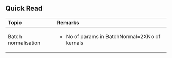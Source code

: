 
## Quick Read
| Topic        | Remarks           | 
| :------------- |:-------------|
| Batch normalisation| <ul><li>No of params in BatchNormal=2XNo of kernals</li></ul>|



